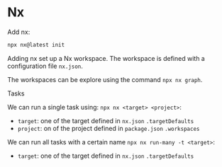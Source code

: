 # Nx

Add nx:

```sh
npx nx@latest init
```

Adding nx set up a Nx workspace. The workspace is defined with a configuration file `nx.json`.

The workspaces can be explore using the command `npx nx graph`.

Tasks

We can run a single task using: `npx nx <target> <project>`:

- `target`: one of the target defined in `nx.json` `.targetDefaults`
- `project`: on of the project defined in `package.json` `.workspaces`

We can run all tasks with a certain name `npx nx run-many -t <target>`:

- `target`: one of the target defined in `nx.json` `.targetDefaults`
